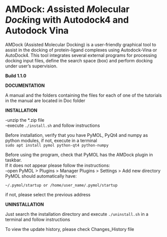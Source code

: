 # AMDock: *A*ssisted *M*olecular *Dock*ing with Autodock4 and Autodock Vina
AMDock (Assisted Molecular Docking) is a user-friendly graphical tool to assist in the docking of protein-ligand complexes using Autodock-Vina or AutoDock4. This tool integrates several external programs for processing docking input files, define the search space (box) and perform docking under user’s supervision.

**Build 1.1.0**

**DOCUMENTATION**

A manual and the folders containing the files for each of one of the tutorials in the manual are located in Doc folder

**INSTALLATION**

-unzip the *.zip file<br>
-execute `./install.sh` and follow instructions


Before installation, verify that you have PyMOL, PyQt4 and numpy as python
  modules, if not, execute in a terminal<br> 
  `sudo apt install pymol python-qt4 python-numpy`

Before using the program, check that PyMOL has the AMDock plugin in taskbar.<br>
If it does not appear please follow the instructions:<br>
-open PyMOL > Plugins > Manager Plugins > Settings > Add new directory<br>
PyMOL should automatically have:

`~/.pymol/startup or /home/user_name/.pymol/startup`

if not, please select the previous address<br>

**UNINSTALLATION**

Just search the installation directory and execute `./uninstall.sh` in a terminal and follow instructions

To view the update history, please check Changes_History file
